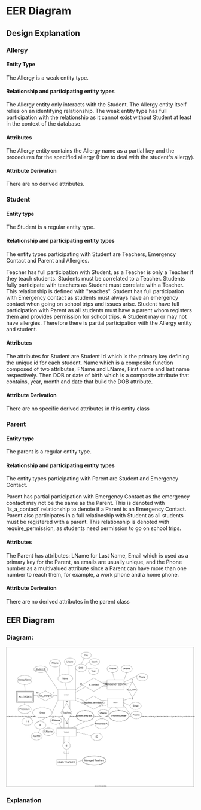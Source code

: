 # EER Diagram

## Design Explanation

### Allergy

#### Entity Type
The Allergy is a weak entity type.

#### Relationship and participating entity types
The Allergy entity only interacts with the Student. The Allergy entity itself relies on an identifying relationship. The weak entity type has full participation with the relationship as it cannot exist without Student at least in the context of the database.

#### Attributes
The Allergy entity contains the Allergy name as a partial key and the procedures for the specified allergy (How to deal with the student's allergy).

#### Attribute Derivation
There are no derived attributes.

### Student

#### Entity type
The Student is a regular entity type.

#### Relationship and participating entity types
The entity types participating with Student are Teachers, Emergency Contact and Parent and Allergies.

Teacher has full participation with Student, as a Teacher is only a Teacher if they teach students. Students must be correlated to a Teacher. Students fully participate with teachers as Student must correlate with a Teacher. This relationship is defined with "teaches". Student has full participation with Emergency contact as students must always have an emergency contact when going on school trips and issues arise. Student have full participation with Parent as all students must have a parent whom registers them and provides permission for school trips. A Student may or may not have allergies. Therefore there is partial participation with the Allergy entity and student.

#### Attributes
The attributes for Student are Student Id which is the primary key defining the unique id for each student. Name which is a composite function composed of two attributes, FName and LName, First name and last name respectively. Then DOB or date of birth which is a composite attribute that contains, year, month and date that build the DOB attribute.

#### Attribute Derivation
There are no specific derived attributes in this entity class

### Parent

#### Entity type
The parent is a regular entity type. 

#### Relationship and participating entity types
The entity types participating with Parent are Student and Emergency Contact. 

Parent has partial participation with Emergency Contact as the emergency contact may not be the same as the Parent. This is denoted with 'is_a_contact' relationship to denote if a Parent is an Emergency Contact. Parent also participates in a full relationship with Student as all students must be registered with a parent. This relationship is denoted with require_permission, as students need permission to go on school trips.

#### Attributes
The Parent has attributes: LName for Last Name, Email which is used as a primary key for the Parent, as emails are usually unique, and the Phone number as a multivalued attribute since a Parent can have more than one number to reach them, for example, a work phone and a home phone.

#### Attribute Derivation
There are no derived attributes in the parent class

## EER Diagram
### Diagram: 

![EER Diagram Image](../models.drawio.svg)

### Explanation